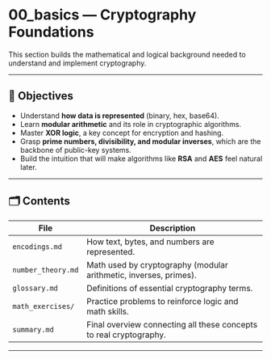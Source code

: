 # 00_basics — Cryptography Foundations

This section builds the mathematical and logical background needed to understand and implement cryptography.

---

## 🎯 Objectives

- Understand **how data is represented** (binary, hex, base64).
- Learn **modular arithmetic** and its role in cryptographic algorithms.
- Master **XOR logic**, a key concept for encryption and hashing.
- Grasp **prime numbers, divisibility, and modular inverses**, which are the backbone of public-key systems.
- Build the intuition that will make algorithms like **RSA** and **AES** feel natural later.

---

## 🗂️ Contents

|       File         |                          Description                                 |
|--------------------|----------------------------------------------------------------------|
| `encodings.md`     | How text, bytes, and numbers are represented.                        |
| `number_theory.md` | Math used by cryptography (modular arithmetic, inverses, primes).    |
| `glossary.md`      | Definitions of essential cryptography terms.                         |
| `math_exercises/`  | Practice problems to reinforce logic and math skills.                |
| `summary.md`       | Final overview connecting all these concepts to real cryptography.   |

---
